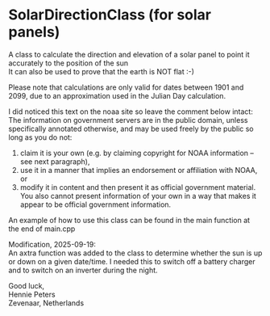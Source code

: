# SolarDirectionClass (for solar panels)
A class to calculate the direction and elevation of a solar panel to point it accurately to the position of the sun  
It can also be used to prove that the earth is NOT flat :-)
    
Please note that calculations are only valid for dates between 1901 and 2099, due to an approximation used in the Julian Day calculation.   

I did noticed this text on the noaa site so leave the comment below intact:  
The information on government servers are in the public domain, unless specifically annotated otherwise, and may be used freely by the public
so long as you do not:  
1) claim it is your own (e.g. by claiming copyright for NOAA information – see next paragraph),  
2) use it in a manner that implies an endorsement or affiliation with NOAA,  
or  
3) modify it in content and then present it as official government material.  
You also cannot present information of your own in a way that makes it appear to be official government information.  
  
An example of how to use this class can be found in the main function at the end of main.cpp  

Modification, 2025-09-19:  
An axtra function was added to the class to determine whether the sun is up or down on a given date/time. I needed this to switch off a battery charger and to switch on an inverter during the night.  
  
Good luck,  
Hennie Peters  
Zevenaar, Netherlands
